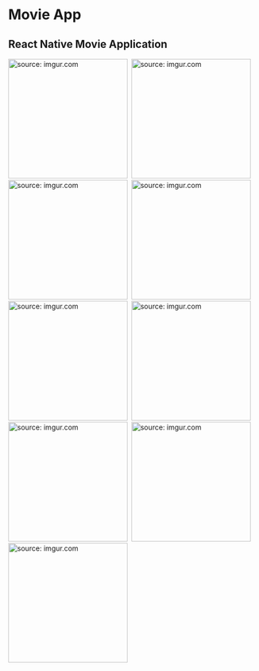 # Movie App

## React Native Movie Application

<img src="https://i.imgur.com/S7HrFhN.png" title="source: imgur.com" width = "240"/>&nbsp;
<img src="https://i.imgur.com/lzDJQHW.png" title="source: imgur.com" width = "240"/>&nbsp;
<img src="https://i.imgur.com/v4MshuX.png" title="source: imgur.com" width = "240"/>&nbsp;
<img src="https://i.imgur.com/0BkBCPu.png" title="source: imgur.com" width = "240"/>&nbsp;
<img src="https://i.imgur.com/FvlhKiJ.png" title="source: imgur.com" width = "240"/>&nbsp;
<img src="https://i.imgur.com/bhknYHU.png" title="source: imgur.com" width = "240"/>&nbsp;
<img src="https://i.imgur.com/1aW6u4W.png" title="source: imgur.com" width = "240"/>&nbsp;
<img src="https://i.imgur.com/O9KpDfo.png" title="source: imgur.com" width = "240"/>&nbsp;
<img src="https://i.imgur.com/zsHiNqe.png" title="source: imgur.com" width = "240"/>&nbsp;